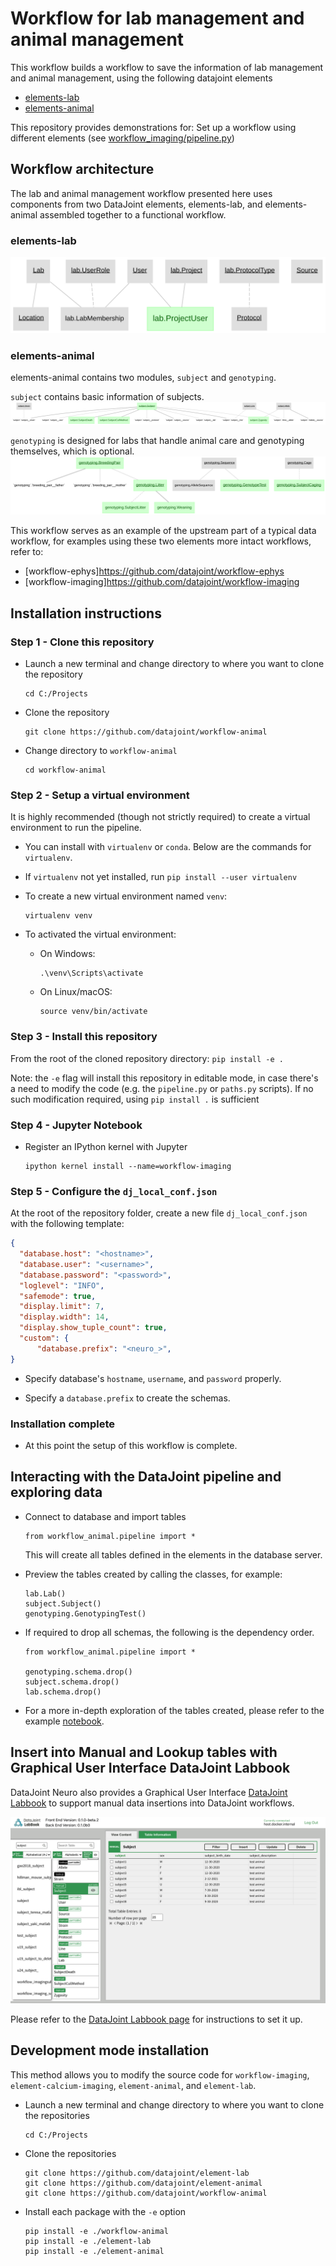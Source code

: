 # Workflow for lab management and animal management

This workflow builds a workflow to save the information of lab management and animal management, using the following datajoint elements
+ [elements-lab](https://github.com/datajoint/elements-lab)
+ [elements-animal](https://github.com/datajoint/elements-animal)

This repository provides demonstrations for:
Set up a workflow using different elements (see [workflow_imaging/pipeline.py](workflow_imaging/pipeline.py))

## Workflow architecture
The lab and animal management workflow presented here uses components from two DataJoint elements, elements-lab, and elements-animal assembled together to a functional workflow.

### elements-lab

![lab](images/lab_diagram.svg)

### elements-animal

elements-animal contains two modules, `subject` and `genotyping`.

`subject` contains basic information of subjects.
![subject](images/subject_diagram.svg)


`genotyping` is designed for labs that handle animal care and genotyping themselves, which is optional.
![genotyping](images/genotyping_diagram.svg)

This workflow serves as an example of the upstream part of a typical data workflow, for examples using these two elements more intact workflows, refer to:

+ [workflow-ephys]https://github.com/datajoint/workflow-ephys
+ [workflow-imaging]https://github.com/datajoint/workflow-imaging


## Installation instructions

### Step 1 - Clone this repository

+ Launch a new terminal and change directory to where you want to clone the repository
    ```
    cd C:/Projects
    ```
+ Clone the repository
    ```
    git clone https://github.com/datajoint/workflow-animal
    ```
+ Change directory to `workflow-animal`
    ```
    cd workflow-animal
    ```

### Step 2 - Setup a virtual environment
It is highly recommended (though not strictly required) to create a virtual environment to run the pipeline.

+ You can install with `virtualenv` or `conda`.  Below are the commands for `virtualenv`.

+ If `virtualenv` not yet installed, run `pip install --user virtualenv`

+ To create a new virtual environment named `venv`:
    ```
    virtualenv venv
    ```

+ To activated the virtual environment:
    + On Windows:
        ```
        .\venv\Scripts\activate
        ```

    + On Linux/macOS:
        ```
        source venv/bin/activate
        ```

### Step 3 - Install this repository

From the root of the cloned repository directory:
    ```
    pip install -e .
    ```

Note: the `-e` flag will install this repository in editable mode,
in case there's a need to modify the code (e.g. the `pipeline.py` or `paths.py` scripts).
If no such modification required, using `pip install .` is sufficient


### Step 4 - Jupyter Notebook
+ Register an IPython kernel with Jupyter
    ```
    ipython kernel install --name=workflow-imaging
    ```

### Step 5 - Configure the `dj_local_conf.json`

At the root of the repository folder,
create a new file `dj_local_conf.json` with the following template:

```json
{
  "database.host": "<hostname>",
  "database.user": "<username>",
  "database.password": "<password>",
  "loglevel": "INFO",
  "safemode": true,
  "display.limit": 7,
  "display.width": 14,
  "display.show_tuple_count": true,
  "custom": {
      "database.prefix": "<neuro_>",
}
```

+ Specify database's `hostname`, `username`, and `password` properly.

+ Specify a `database.prefix` to create the schemas.


### Installation complete

+ At this point the setup of this workflow is complete.


## Interacting with the DataJoint pipeline and exploring data

+ Connect to database and import tables
    ```
    from workflow_animal.pipeline import *
    ```
    This will create all tables defined in the elements in the database server.

+ Preview the tables created by calling the classes, for example:
    ```
    lab.Lab()
    subject.Subject()
    genotyping.GenotypingTest()
    ```

+ If required to drop all schemas, the following is the dependency order.
    ```
    from workflow_animal.pipeline import *

    genotyping.schema.drop()
    subject.schema.drop()
    lab.schema.drop()
    ```

+ For a more in-depth exploration of the tables created, please refer to the example [notebook](notebooks/explore_workflow.ipynb).



## Insert into Manual and Lookup tables with Graphical User Interface DataJoint Labbook

DataJoint Neuro also provides a Graphical User Interface [DataJoint Labbook](https://github.com/datajoint/datajoint-labbook) to support manual data insertions into DataJoint workflows.

![DataJoint Labbook preview](images/DataJoint_Labbook.png)

Please refer to the [DataJoint Labbook page](https://github.com/datajoint/datajoint-labbook) for instructions to set it up.

## Development mode installation

This method allows you to modify the source code for `workflow-imaging`, `element-calcium-imaging`, `element-animal`, and `element-lab`.

+ Launch a new terminal and change directory to where you want to clone the repositories
    ```
    cd C:/Projects
    ```
+ Clone the repositories
    ```
    git clone https://github.com/datajoint/element-lab
    git clone https://github.com/datajoint/element-animal
    git clone https://github.com/datajoint/workflow-animal
    ```
+ Install each package with the `-e` option
    ```
    pip install -e ./workflow-animal
    pip install -e ./element-lab
    pip install -e ./element-animal
    ```
